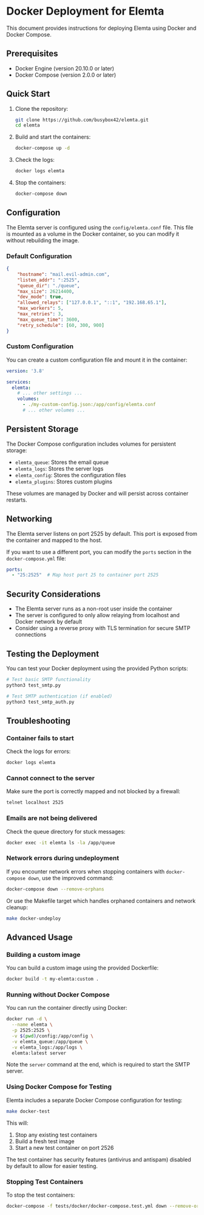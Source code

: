 # Docker Deployment for Elemta

This document provides instructions for deploying Elemta using Docker and Docker Compose.

## Prerequisites

- Docker Engine (version 20.10.0 or later)
- Docker Compose (version 2.0.0 or later)

## Quick Start

1. Clone the repository:
   ```bash
   git clone https://github.com/busybox42/elemta.git
   cd elemta
   ```

2. Build and start the containers:
   ```bash
   docker-compose up -d
   ```

3. Check the logs:
   ```bash
   docker logs elemta
   ```

4. Stop the containers:
   ```bash
   docker-compose down
   ```

## Configuration

The Elemta server is configured using the `config/elemta.conf` file. This file is mounted as a volume in the Docker container, so you can modify it without rebuilding the image.

### Default Configuration

```json
{
    "hostname": "mail.evil-admin.com",
    "listen_addr": ":2525",
    "queue_dir": "./queue",
    "max_size": 26214400,
    "dev_mode": true,
    "allowed_relays": ["127.0.0.1", "::1", "192.168.65.1"],
    "max_workers": 5,
    "max_retries": 3,
    "max_queue_time": 3600,
    "retry_schedule": [60, 300, 900]
}
```

### Custom Configuration

You can create a custom configuration file and mount it in the container:

```yaml
version: '3.8'

services:
  elemta:
    # ... other settings ...
    volumes:
      - ./my-custom-config.json:/app/config/elemta.conf
      # ... other volumes ...
```

## Persistent Storage

The Docker Compose configuration includes volumes for persistent storage:

- `elemta_queue`: Stores the email queue
- `elemta_logs`: Stores the server logs
- `elemta_config`: Stores the configuration files
- `elemta_plugins`: Stores custom plugins

These volumes are managed by Docker and will persist across container restarts.

## Networking

The Elemta server listens on port 2525 by default. This port is exposed from the container and mapped to the host.

If you want to use a different port, you can modify the `ports` section in the `docker-compose.yml` file:

```yaml
ports:
  - "25:2525"  # Map host port 25 to container port 2525
```

## Security Considerations

- The Elemta server runs as a non-root user inside the container
- The server is configured to only allow relaying from localhost and Docker network by default
- Consider using a reverse proxy with TLS termination for secure SMTP connections

## Testing the Deployment

You can test your Docker deployment using the provided Python scripts:

```bash
# Test basic SMTP functionality
python3 test_smtp.py

# Test SMTP authentication (if enabled)
python3 test_smtp_auth.py
```

## Troubleshooting

### Container fails to start

Check the logs for errors:

```bash
docker logs elemta
```

### Cannot connect to the server

Make sure the port is correctly mapped and not blocked by a firewall:

```bash
telnet localhost 2525
```

### Emails are not being delivered

Check the queue directory for stuck messages:

```bash
docker exec -it elemta ls -la /app/queue
```

### Network errors during undeployment

If you encounter network errors when stopping containers with `docker-compose down`, use the improved command:

```bash
docker-compose down --remove-orphans
```

Or use the Makefile target which handles orphaned containers and network cleanup:

```bash
make docker-undeploy
```

## Advanced Usage

### Building a custom image

You can build a custom image using the provided Dockerfile:

```bash
docker build -t my-elemta:custom .
```

### Running without Docker Compose

You can run the container directly using Docker:

```bash
docker run -d \
  --name elemta \
  -p 2525:2525 \
  -v $(pwd)/config:/app/config \
  -v elemta_queue:/app/queue \
  -v elemta_logs:/app/logs \
  elemta:latest server
```

Note the `server` command at the end, which is required to start the SMTP server.

### Using Docker Compose for Testing

Elemta includes a separate Docker Compose configuration for testing:

```bash
make docker-test
```

This will:
1. Stop any existing test containers
2. Build a fresh test image
3. Start a new test container on port 2526

The test container has security features (antivirus and antispam) disabled by default to allow for easier testing.

### Stopping Test Containers

To stop the test containers:

```bash
docker-compose -f tests/docker/docker-compose.test.yml down --remove-orphans
``` 